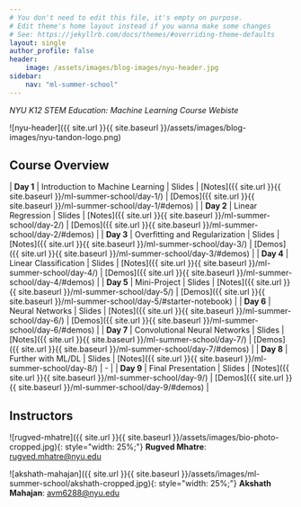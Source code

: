 ```yaml
---
# You don't need to edit this file, it's empty on purpose.
# Edit theme's home layout instead if you wanna make some changes
# See: https://jekyllrb.com/docs/themes/#overriding-theme-defaults
layout: single
author_profile: false
header:
    image: /assets/images/blog-images/nyu-header.jpg
sidebar:
    nav: "ml-summer-school"
---
```


*NYU K12 STEM Education: Machine Learning Course Webiste*

![nyu-header]({{ site.url }}{{ site.baseurl }}/assets/images/blog-images/nyu-tandon-logo.png)

## Course Overview

| **Day 1** | Introduction to Machine Learning | Slides | [Notes]({{ site.url }}{{ site.baseurl }}/ml-summer-school/day-1/) | [Demos]({{ site.url }}{{ site.baseurl }}/ml-summer-school/day-1/#demos) |
| **Day 2** | Linear Regression | Slides | [Notes]({{ site.url }}{{ site.baseurl }}/ml-summer-school/day-2/) | [Demos]({{ site.url }}{{ site.baseurl }}/ml-summer-school/day-2/#demos) |
| **Day 3** | Overfitting and Regularization | Slides | [Notes]({{ site.url }}{{ site.baseurl }}/ml-summer-school/day-3/) | [Demos]({{ site.url }}{{ site.baseurl }}/ml-summer-school/day-3/#demos) |
| **Day 4** | Linear Classification | Slides | [Notes]({{ site.url }}{{ site.baseurl }}/ml-summer-school/day-4/) | [Demos]({{ site.url }}{{ site.baseurl }}/ml-summer-school/day-4/#demos) |
| **Day 5** | Mini-Project | Slides | [Notes]({{ site.url }}{{ site.baseurl }}/ml-summer-school/day-5/) | [Demos]({{ site.url }}{{ site.baseurl }}/ml-summer-school/day-5/#starter-notebook) |
| **Day 6** | Neural Networks | Slides | [Notes]({{ site.url }}{{ site.baseurl }}/ml-summer-school/day-6/) | [Demos]({{ site.url }}{{ site.baseurl }}/ml-summer-school/day-6/#demos) |
| **Day 7** | Convolutional Neural Networks | Slides | [Notes]({{ site.url }}{{ site.baseurl }}/ml-summer-school/day-7/) | [Demos]({{ site.url }}{{ site.baseurl }}/ml-summer-school/day-7/#demos) |
| **Day 8** | Further with ML/DL | Slides | [Notes]({{ site.url }}{{ site.baseurl }}/ml-summer-school/day-8/) | - |
| **Day 9** | Final Presentation | Slides | [Notes]({{ site.url }}{{ site.baseurl }}/ml-summer-school/day-9/) | [Demos]({{ site.url }}{{ site.baseurl }}/ml-summer-school/day-9/#demos) |

## Instructors

![rugved-mhatre]({{ site.url }}{{ site.baseurl }}/assets/images/bio-photo-cropped.jpg){: style="width: 25%;"} **Rugved Mhatre**: [rugved.mhatre@nyu.edu](mailto:rugved.mhatre+web@nyu.edu)

![akshath-mahajan]({{ site.url }}{{ site.baseurl }}/assets/images/ml-summer-school/akshath-cropped.jpg){: style="width: 25%;"} **Akshath Mahajan**: [avm6288@nyu.edu](mailto:avm6288@nyu.edu)